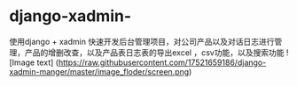 # django-xadmin-
使用django + xadmin 快速开发后台管理项目，对公司产品以及对话日志进行管理，产品的增删改查，以及产品表日志表的导出excel ，csv功能，以及搜索功能
![Image text]
(https://raw.githubusercontent.com/17521659186/django-xadmin-manger/master/image_floder/screen.png)
